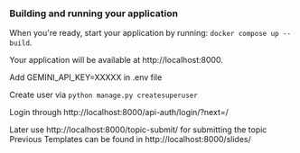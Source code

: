 ### Building and running your application

When you're ready, start your application by running:
`docker compose up --build`.

Your application will be available at http://localhost:8000.

Add GEMINI_API_KEY=XXXXX in .env file

Create user via
`python manage.py createsuperuser `

Login through http://localhost:8000/api-auth/login/?next=/

Later use http://localhost:8000/topic-submit/ for submitting the topic
Previous Templates can be found in http://localhost:8000/slides/